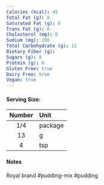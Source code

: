 ```yaml
---
Calories (kcal): 45
Total Fat (g): 0
Saturated Fat (g): 0
Trans Fat (g): 0
Cholesterol (mg): 0
Sodium (mg): 280
Total Carbohydrate (g): 12
Dietary Fiber (g): 
Sugars (g): 8
Protein (g): 0
Gluten Free: true
Dairy Free: true
Vegan: true
---
```

#### Serving Size:

| Number | Unit    |
| :----: | :------ |
|  1/4   | package |
|   13   | g       |
|   4    | tsp     |
#### Notes

Royal brand #pudding-mix #pudding